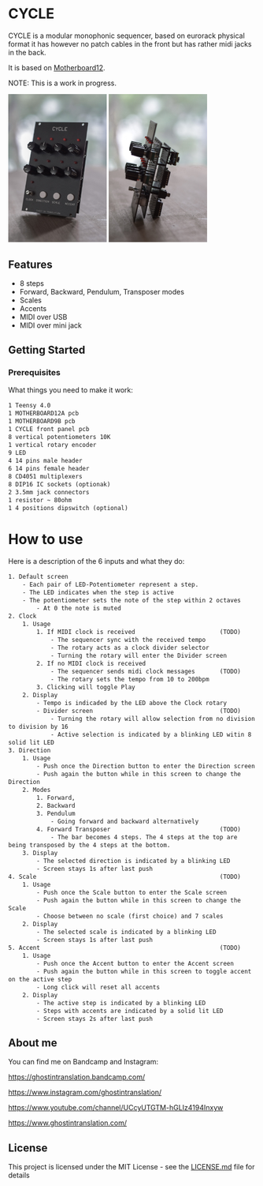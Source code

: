 # CYCLE
CYCLE is a modular monophonic sequencer, based on eurorack physical format it has however no patch cables in the front but has rather midi jacks in the back.

It is based on [Motherboard12](https://github.com/ghostintranslation/motherboard12).

NOTE: This is a work in progress.

<img src="cycle.jpg" width="200px"/>
<img src="cycle-side.jpg" width="200px"/>

## Features
* 8 steps
* Forward, Backward, Pendulum, Transposer modes
* Scales
* Accents
* MIDI over USB
* MIDI over mini jack

## Getting Started

### Prerequisites

What things you need to make it work:

```
1 Teensy 4.0
1 MOTHERBOARD12A pcb
1 MOTHERBOARD9B pcb
1 CYCLE front panel pcb
8 vertical potentiometers 10K
1 vertical rotary encoder
9 LED
4 14 pins male header
6 14 pins female header
8 CD4051 multiplexers
8 DIP16 IC sockets (optionak)
2 3.5mm jack connectors
1 resistor ~ 80ohm
1 4 positions dipswitch (optional)
```

# How to use

Here is a description of the 6 inputs and what they do:

```
1. Default screen
    - Each pair of LED-Potentiometer represent a step.
    - The LED indicates when the step is active
    - The potentiometer sets the note of the step within 2 octaves
        - At 0 the note is muted
2. Clock
    1. Usage
        1. If MIDI clock is received                        (TODO)
            - The sequencer sync with the received tempo
            - The rotary acts as a clock divider selector
            - Turning the rotary will enter the Divider screen
        2. If no MIDI clock is received
            - The sequencer sends midi clock messages       (TODO)
            - The rotary sets the tempo from 10 to 200bpm
        3. Clicking will toggle Play
    2. Display
        - Tempo is indicaded by the LED above the Clock rotary
        - Divider screen                                    (TODO)
            - Turning the rotary will allow selection from no division to division by 16
            - Active selection is indicated by a blinking LED witin 8 solid lit LED
3. Direction
    1. Usage
        - Push once the Direction button to enter the Direction screen
        - Push again the button while in this screen to change the Direction
    2. Modes
        1. Forward,
        2. Backward
        3. Pendulum
            - Going forward and backward alternatively
        4. Forward Transposer                               (TODO)
            - The bar becomes 4 steps. The 4 steps at the top are being transposed by the 4 steps at the bottom. 
    3. Display
        - The selected direction is indicated by a blinking LED 
        - Screen stays 1s after last push
4. Scale                                                    (TODO)
    1. Usage
        - Push once the Scale button to enter the Scale screen
        - Push again the button while in this screen to change the Scale
        - Choose between no scale (first choice) and 7 scales
    2. Display
        - The selected scale is indicated by a blinking LED 
        - Screen stays 1s after last push
5. Accent                                                   (TODO)
    1. Usage
        - Push once the Accent button to enter the Accent screen
        - Push again the button while in this screen to toggle accent on the active step
        - Long click will reset all accents
    2. Display
        - The active step is indicated by a blinking LED 
        - Steps with accents are indicated by a solid lit LED
        - Screen stays 2s after last push
```

## About me
You can find me on Bandcamp and Instagram:

https://ghostintranslation.bandcamp.com/

https://www.instagram.com/ghostintranslation/

https://www.youtube.com/channel/UCcyUTGTM-hGLIz4194Inxyw

https://www.ghostintranslation.com/


## License

This project is licensed under the MIT License - see the [LICENSE.md](LICENSE.md) file for details